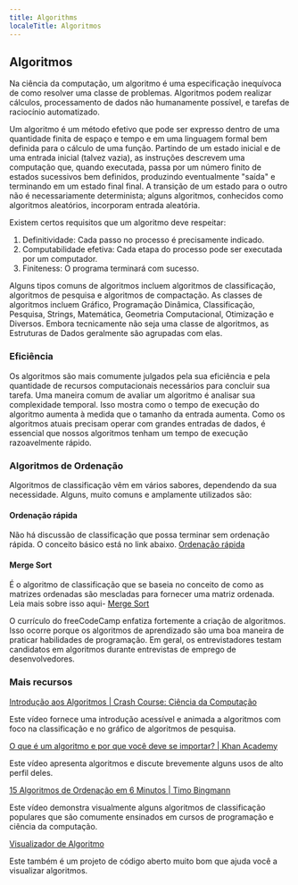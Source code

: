 ```yaml
---
title: Algorithms
localeTitle: Algoritmos
---
```

## Algoritmos

Na ciência da computação, um algoritmo é uma especificação inequívoca de como resolver uma classe de problemas. Algoritmos podem realizar cálculos, processamento de dados não humanamente possível, e tarefas de raciocínio automatizado.

Um algoritmo é um método efetivo que pode ser expresso dentro de uma quantidade finita de espaço e tempo e em uma linguagem formal bem definida para o cálculo de uma função. Partindo de um estado inicial e de uma entrada inicial (talvez vazia), as instruções descrevem uma computação que, quando executada, passa por um número finito de estados sucessivos bem definidos, produzindo eventualmente "saída" e terminando em um estado final final. A transição de um estado para o outro não é necessariamente determinista; alguns algoritmos, conhecidos como algoritmos aleatórios, incorporam entrada aleatória.

Existem certos requisitos que um algoritmo deve respeitar:

1.  Definitividade: Cada passo no processo é precisamente indicado.
2.  Computabilidade efetiva: Cada etapa do processo pode ser executada por um computador.
3.  Finiteness: O programa terminará com sucesso.

Alguns tipos comuns de algoritmos incluem algoritmos de classificação, algoritmos de pesquisa e algoritmos de compactação. As classes de algoritmos incluem Gráfico, Programação Dinâmica, Classificação, Pesquisa, Strings, Matemática, Geometria Computacional, Otimização e Diversos. Embora tecnicamente não seja uma classe de algoritmos, as Estruturas de Dados geralmente são agrupadas com elas.

### Eficiência

Os algoritmos são mais comumente julgados pela sua eficiência e pela quantidade de recursos computacionais necessários para concluir sua tarefa. Uma maneira comum de avaliar um algoritmo é analisar sua complexidade temporal. Isso mostra como o tempo de execução do algoritmo aumenta à medida que o tamanho da entrada aumenta. Como os algoritmos atuais precisam operar com grandes entradas de dados, é essencial que nossos algoritmos tenham um tempo de execução razoavelmente rápido.

### Algoritmos de Ordenação

Algoritmos de classificação vêm em vários sabores, dependendo da sua necessidade. Alguns, muito comuns e amplamente utilizados são:

#### Ordenação rápida

Não há discussão de classificação que possa terminar sem ordenação rápida. O conceito básico está no link abaixo. [Ordenação rápida](http://me.dt.in.th/page/Quicksort/)

#### Merge Sort

É o algoritmo de classificação que se baseia no conceito de como as matrizes ordenadas são mescladas para fornecer uma matriz ordenada. Leia mais sobre isso aqui- [Merge Sort](https://www.geeksforgeeks.org/merge-sort/)

O currículo do freeCodeCamp enfatiza fortemente a criação de algoritmos. Isso ocorre porque os algoritmos de aprendizado são uma boa maneira de praticar habilidades de programação. Em geral, os entrevistadores testam candidatos em algoritmos durante entrevistas de emprego de desenvolvedores.

### Mais recursos

[Introdução aos Algoritmos | Crash Course: Ciência da Computação](https://www.youtube.com/watch?v=rL8X2mlNHPM)

Este vídeo fornece uma introdução acessível e animada a algoritmos com foco na classificação e no gráfico de algoritmos de pesquisa.

[O que é um algoritmo e por que você deve se importar? | Khan Academy](https://www.youtube.com/watch?v=CvSOaYi89B4)

Este vídeo apresenta algoritmos e discute brevemente alguns usos de alto perfil deles.

[15 Algoritmos de Ordenação em 6 Minutos | Timo Bingmann](https://www.youtube.com/watch?v=kPRA0W1kECg)

Este vídeo demonstra visualmente alguns algoritmos de classificação populares que são comumente ensinados em cursos de programação e ciência da computação.

[Visualizador de Algoritmo](http://algo-visualizer.jasonpark.me)

Este também é um projeto de código aberto muito bom que ajuda você a visualizar algoritmos.
